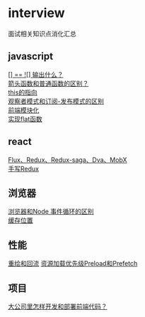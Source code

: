 # interview
面试相关知识点消化汇总

## javascript
[[] == ![] 输出什么？](https://github.com/sihai00/interview/issues/1)  
[箭头函数和普通函数的区别？](https://github.com/sihai00/interview/issues/2)  
[this的指向](https://github.com/sihai00/interview/issues/3)  
[观察者模式和订阅-发布模式的区别](https://github.com/sihai00/interview/issues/6)  
[前端模块化](https://github.com/sihai00/interview/issues/9)  
[实现flat函数](https://github.com/sihai00/interview/issues/12)

## react
[Flux、Redux、Redux-saga、Dva、MobX](https://github.com/sihai00/interview/issues/7)  
[手写Redux](https://github.com/sihai00/interview/issues/13)  

## 浏览器
[浏览器和Node 事件循环的区别](https://github.com/sihai00/interview/issues/8)  
[缓存位置](https://github.com/sihai00/interview/issues/10)

## 性能
[重绘和回流](https://github.com/sihai00/interview/issues/5)
[资源加载优先级Preload和Prefetch](https://github.com/sihai00/interview/issues/11)

## 项目
[大公司里怎样开发和部署前端代码？](https://github.com/sihai00/interview/issues/9)
